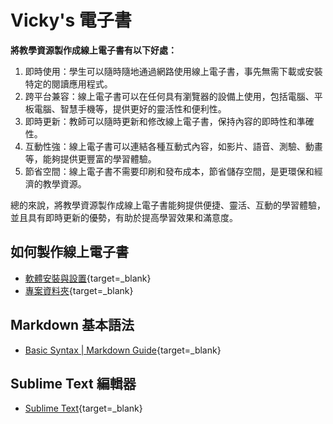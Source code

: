 # Vicky's 電子書

**將教學資源製作成線上電子書有以下好處：**

1. 即時使用：學生可以隨時隨地通過網路使用線上電子書，事先無需下載或安裝特定的閱讀應用程式。
1. 跨平台兼容：線上電子書可以在任何具有瀏覽器的設備上使用，包括電腦、平板電腦、智慧手機等，提供更好的靈活性和便利性。
1. 即時更新：教師可以隨時更新和修改線上電子書，保持內容的即時性和準確性。
1. 互動性強：線上電子書可以連結各種互動式內容，如影片、語音、測驗、動畫等，能夠提供更豐富的學習體驗。
1. 節省空間：線上電子書不需要印刷和發布成本，節省儲存空間，是更環保和經濟的教學資源。

總的來說，將教學資源製作成線上電子書能夠提供便捷、靈活、互動的學習體驗，並且具有即時更新的優勢，有助於提高學習效果和滿意度。

## 如何製作線上電子書

* [軟體安裝與設置](ch01.md){target=_blank}
* [專案資料夾](ch02.md){target=_blank}

## Markdown 基本語法

* [Basic Syntax | Markdown Guide](https://www.markdownguide.org/basic-syntax/){target=_blank}

## Sublime Text 編輯器

* [Sublime Text](https://www.sublimetext.com/){target=_blank}